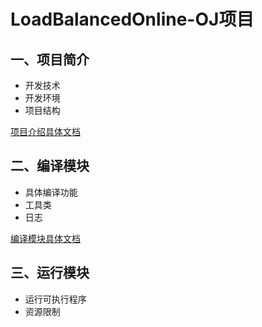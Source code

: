 # LoadBalancedOnline-OJ项目

## 一、项目简介

 + 开发技术
 + 开发环境
 + 项目结构

[项目介绍具体文档](https://atong.run/posts/2085396799/)

## 二、编译模块

+ 具体编译功能
+ 工具类
+ 日志

[编译模块具体文档](https://atong.run/posts/1188400450/)

## 三、运行模块

+ 运行可执行程序
+ 资源限制